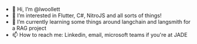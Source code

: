 - 👋 Hi, I’m @lwoollett
- 👀 I’m interested in Flutter, C#, NitroJS and all sorts of things!
- 🌱 I’m currently learning some things around langchain and langsmith for a RAG project
- 📫 How to reach me: Linkedin, email, microsoft teams if you're at JADE

<!---
lwoollett/lwoollett is a ✨ special ✨ repository because its `README.md` (this file) appears on your GitHub profile.
You can click the Preview link to take a look at your changes.
--->
